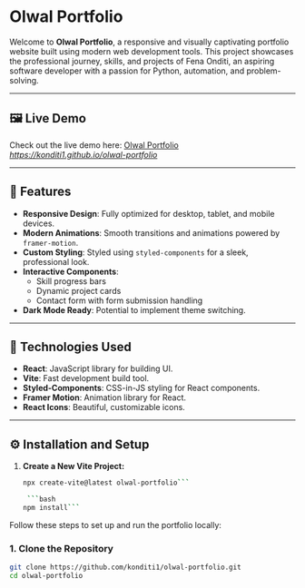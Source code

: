 # Olwal Portfolio

Welcome to **Olwal Portfolio**, a responsive and visually captivating portfolio website built using modern web development tools. This project showcases the professional journey, skills, and projects of Fena Onditi, an aspiring software developer with a passion for Python, automation, and problem-solving.

---

## 🖼️ Live Demo

Check out the live demo here: [Olwal Portfolio](#) *https://konditi1.github.io/olwal-portfolio*

---

## 📜 Features

- **Responsive Design**: Fully optimized for desktop, tablet, and mobile devices.
- **Modern Animations**: Smooth transitions and animations powered by `framer-motion`.
- **Custom Styling**: Styled using `styled-components` for a sleek, professional look.
- **Interactive Components**:
  - Skill progress bars
  - Dynamic project cards
  - Contact form with form submission handling
- **Dark Mode Ready**: Potential to implement theme switching.

---

## 🚀 Technologies Used

- **React**: JavaScript library for building UI.
- **Vite**: Fast development build tool.
- **Styled-Components**: CSS-in-JS styling for React components.
- **Framer Motion**: Animation library for React.
- **React Icons**: Beautiful, customizable icons.

---

## ⚙️ Installation and Setup
1. **Create a New Vite Project:**
   ```bash
   npx create-vite@latest olwal-portfolio```

    ```bash
   npm install```

Follow these steps to set up and run the portfolio locally:

### 1. Clone the Repository
```bash
git clone https://github.com/konditi1/olwal-portfolio.git
cd olwal-portfolio
